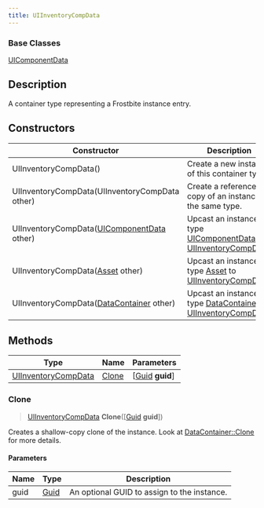 ```yaml
---
title: UIInventoryCompData
---
```

### Base Classes

[UIComponentData](UIComponentData)

## Description

A container type representing a Frostbite instance entry.

## Constructors

| Constructor                                                                    | Description                                                                                                                   |
| ------------------------------------------------------------------------------ | ----------------------------------------------------------------------------------------------------------------------------- |
| UIInventoryCompData()                                                          | Create a new instance of this container type.                                                                                 |
| UIInventoryCompData(UIInventoryCompData other)                                 | Create a reference copy of an instance of the same type.                                                                      |
| UIInventoryCompData([UIComponentData](UIComponentData) other)                  | Upcast an instance of type [UIComponentData](UIComponentData) to [UIInventoryCompData](UIInventoryCompData).                  |
| UIInventoryCompData([Asset](Asset) other)                                      | Upcast an instance of type [Asset](Asset) to [UIInventoryCompData](UIInventoryCompData).                                      |
| UIInventoryCompData([DataContainer](/vext/ref/shared/class/datacontainer) other) | Upcast an instance of type [DataContainer](/vext/ref/shared/class/datacontainer) to [UIInventoryCompData](UIInventoryCompData). |

## Methods

| Type                                       | Name            | Parameters                                     |
| ------------------------------------------ | --------------- | ---------------------------------------------- |
| [UIInventoryCompData](UIInventoryCompData) | [Clone](#clone) | \[[Guid](/vext/ref/shared/class/guid) **guid**\] |

### Clone

> [UIInventoryCompData](UIInventoryCompData) **Clone**(\[[Guid](/vext/ref/shared/class/guid) **guid**\])

Creates a shallow-copy clone of the instance. Look at [DataContainer::Clone](/vext/ref/shared/class/datacontainer#clone) for more details.

#### Parameters

| Name | Type         | Description                                 |
| ---- | ------------ | ------------------------------------------- |
| guid | [Guid](Guid) | An optional GUID to assign to the instance. |
